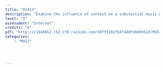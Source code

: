 ```yaml
---
title: "91423"
description: "Examine the influence of context on a substantial music work."
level: "3"
assessment: "Internal"
credits: "4"
pdf: "http://c1940652.r52.cf0.rackcdn.com/50ff5102fb4f440fd600052d/MUS3+as91423.pdf"
categories:
    - "MUS3"
    
    
    
    
---
```

